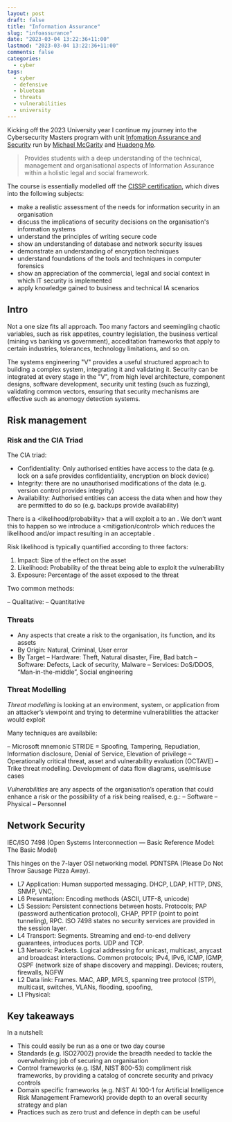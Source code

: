 ```yaml
---
layout: post
draft: false
title: "Information Assurance"
slug: "infoassurance"
date: "2023-03-04 13:22:36+11:00"
lastmod: "2023-03-04 13:22:36+11:00"
comments: false
categories:
  - cyber
tags:
  - cyber
  - defensive
  - blueteam
  - threats
  - vulnerabilities
  - university
---
```


Kicking off the 2023 University year I continue my journey into the Cybersecurity Masters program with unit [Infomation Assurance and Security](https://legacy.handbook.unsw.edu.au/postgraduate/courses/2018/ZEIT8021.html) run by [Michael McGarity](m.mcgarity@adfa.edu.au) and [Huadong Mo](huadong.mo@adfa.edu.au).

> Provides students with a deep understanding of the technical, management and organisational aspects of Information Assurance within a holistic legal and social framework.

The course is essentially modelled off the [CISSP certification](https://www.isc2.org/Certifications/CISSP#), which dives into the following subjects:

- make a realistic assessment of the needs for information security in an organisation
- discuss the implications of security decisions on the organisation's information systems
- understand the principles of writing secure code
- show an understanding of database and network security issues
- demonstrate an understanding of encryption techniques
- understand foundations of the tools and techniques in computer forensics
- show an appreciation of the commercial, legal and social context in which IT security is implemented
- apply knowledge gained to business and technical IA scenarios

## Intro

Not a one size fits all approach. Too many factors and seemingling chaotic variables, such as risk appetites, country legislation, the business vertical (mining vs banking vs government), acceditation frameworks that apply to certain industries, tolerances, technology limitations, and so on.

The systems engineering "V" provides a useful structured approach to building a complex system, integrating it and validating it. Security can be integrated at every stage in the "V", from high level architecture, component designs, software development, security unit testing (such as fuzzing), validating common vectors, ensuring that security mechanisms are effective such as anomogy detection systems.

## Risk management

### Risk and the CIA Triad

The CIA triad:

- Confidentiality: Only authorised entities have access to the data (e.g. lock on a safe provides
  confidentiality, encryption on block device)
- Integrity: there are no unauthorised modifications of the data (e.g. version control
  provides integrity)
- Availability: Authorised entities can access the data when and how they are permitted to do so (e.g. backups provide
  availability)

There is a <likelihood/probability> that a <threat> will exploit a <vulnerability> to <impact> an <asset>. We don’t
want this to happen so we introduce a <mitigation/control> which reduces the likelihood and/or impact resulting in an
acceptable <residual risk>.

Risk likelihood is typically quantified according to three factors:

1. Impact: Size of the effect on the asset
2. Likelihood: Probability of the threat being able to exploit the vulnerability
3. Exposure: Percentage of the asset exposed to the threat

Two common methods:

– Qualitative:
– Quantitative

### Threats

- Any aspects that create a risk to the organisation, its function, and its assets
- By Origin: Natural, Criminal, User error
- By Target
  – Hardware: Theft, Natural disaster, Fire, Bad batch
  – Software: Defects, Lack of security, Malware
  – Services: DoS/DDOS, “Man-in-the-middle”, Social engineering

### Threat Modelling

_Threat modelling_ is looking at an environment, system, or application from an attacker’s viewpoint and trying to determine vulnerabilities the attacker would exploit

Many techniques are availabile:

– Microsoft mnemonic STRIDE = Spoofing, Tampering, Repudiation, Information disclosure, Denial of Service, Elevation of privilege
– Operationally critical threat, asset and vulnerability evaluation (OCTAVE)
– Trike threat modelling. Development of data flow diagrams, use/misuse cases

_Vulnerabilities_ are any aspects of the organisation’s operation that could enhance a risk or the possibility of a risk being
realised, e.g.:
– Software
– Physical
– Personnel

## Network Security

IEC/ISO 7498 (Open Systems Interconnection — Basic Reference Model: The Basic Model)

This hinges on the 7-layer OSI networking model. PDNTSPA (Please Do Not Throw Sausage Pizza Away).

- L7 Application: Human supported messaging. DHCP, LDAP, HTTP, DNS, SNMP, VNC,
- L6 Presentation: Encoding methods (ASCII, UTF-8, unicode)
- L5 Session: Persistent connections between hosts. Protocols; PAP (password authentication protocol), CHAP, PPTP (point to point tunneling), RPC. ISO 7498 states no security services are provided in the session layer.
- L4 Transport: Segments. Streaming and end-to-end delivery guarantees, introduces ports. UDP and TCP.
- L3 Network: Packets. Logical addressing for unicast, multicast, anycast and broadcast interactions. Common protocols; IPv4, IPv6, ICMP, IGMP, OSPF (network size of shape discovery and mapping). Devices; routers, firewalls, NGFW
- L2 Data link: Frames. MAC, ARP, MPLS, spanning tree protocol (STP), multicast, switches, VLANs, flooding, spoofing,
- L1 Physical:

## Key takeaways

In a nutshell:

- This could easily be run as a one or two day course
- Standards (e.g. ISO27002) provide the breadth needed to tackle the overwhelming job of securing an organisation
- Control frameworks (e.g. ISM, NIST 800-53) compliment risk frameworks, by providing a catalog of concrete security and privacy controls
- Domain specific frameworks (e.g. NIST AI 100-1 for Artificial Intelligence Risk Management Framework) provide depth to an overall security strategy and plan
- Practices such as zero trust and defence in depth can be useful
